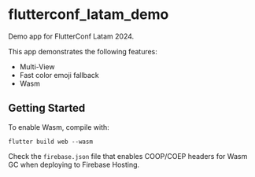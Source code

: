 # flutterconf_latam_demo

Demo app for FlutterConf Latam 2024.

This app demonstrates the following features:

* Multi-View
* Fast color emoji fallback
* Wasm


## Getting Started

To enable Wasm, compile with:

```
flutter build web --wasm
```

Check the `firebase.json` file that enables COOP/COEP headers for Wasm GC when
deploying to Firebase Hosting.
